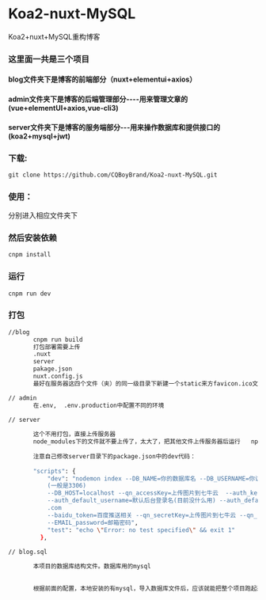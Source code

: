 # Koa2-nuxt-MySQL
Koa2+nuxt+MySQL重构博客


### 这里面一共是三个项目
 #### blog文件夹下是博客的前端部分（nuxt+elementui+axios）
 #### admin文件夹下是博客的后端管理部分----用来管理文章的(vue+elementUI+axios,vue-cli3)
 #### server文件夹下是博客的服务端部分---用来操作数据库和提供接口的(koa2+mysql+jwt)

 ### 下载:
 ```markdown
git clone https://github.com/CQBoyBrand/Koa2-nuxt-MySQL.git
```
 ### 使用：
 分别进入相应文件夹下
 
 ### 然后安装依赖
 ```bash
 cnpm install

 ```
 ### 运行
  ```bash
  cnpm run dev

  ```
 ### 打包
 ```bash
//blog
        cnpm run build
        打包部署需要上传
        .nuxt
        server
        pakage.json
        nuxt.config.js
        最好在服务器这四个文件（夹）的同一级目录下新建一个static来方favicon.ico文件，有不然这个图片显示不出来

// admin
        在.env,  .env.production中配置不同的环境

// server
    
        这个不用打包，直接上传服务器
        node_modules下的文件就不要上传了，太大了，把其他文件上传服务器后运行   npm install 就好了
        
        注意自己修改server目录下的package.json中的dev代码：
        
        "scripts": {
            "dev": "nodemon index --DB_NAME=你的数据库名 --DB_USERNAME=你访问数据库的用户(如root) --DB_PASSWORD=访问数据库的密码 --DB_PORT=数据库端口
            (一般是3306) 
            --DB_HOST=localhost --qn_accessKey=上传图片到七牛云  --auth_key=上传图片到七牛云 --pwd_salt=你自定义的加密的加盐 
            --auth_default_username=默认后台登录名(目前没什么用) --auth_default_password=默认后台登录密码(目前没什么用) --baidu_site=www.brandhuang
            .com 
            --baidu_token=百度推送相关 --qn_secretKey=上传图片到七牛云 --qn_bucket=上传图片到七牛云 --EMAIL_account=评论回复邮箱 
            --EMAIL_password=邮箱密码",
            "test": "echo \"Error: no test specified\" && exit 1"
          },
          
// blog.sql

        本项目的数据库结构文件。数据库用的mysql
        
        
        根据前面的配置，本地安装的有mysql，导入数据库文件后，应该就能把整个项目跑起来了
        
 
```
